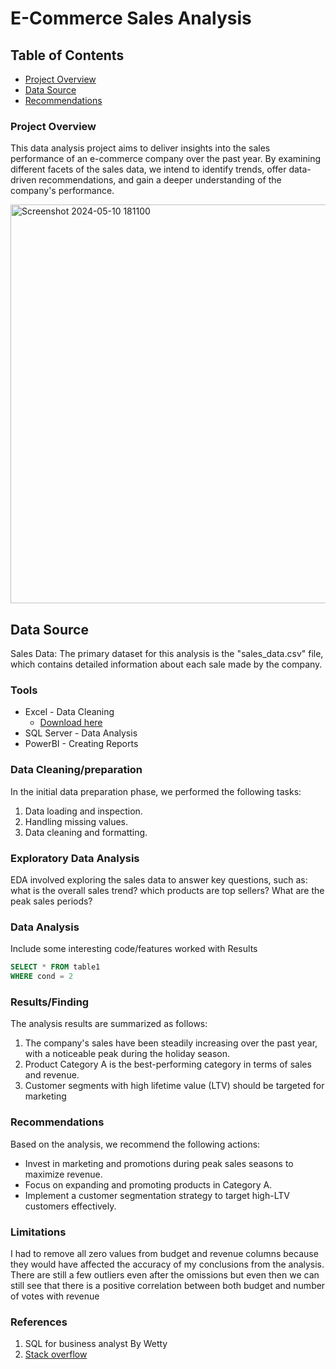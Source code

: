 # E-Commerce Sales Analysis

## Table of Contents

- [Project Overview](#project-overview)
- [Data Source](Data-Source)
- [Recommendations](#Recommendations)

### Project Overview

This data analysis project aims to deliver insights into the sales performance of an e-commerce company over the past year. By examining different facets of the sales data, we intend to identify trends, offer data-driven recommendations, and gain a deeper understanding of the company's performance.


<img width="638" alt="Screenshot 2024-05-10 181100" src="https://github.com/kennyperez/Data-Analysis/assets/61357698/26bf9199-812c-4e70-a90f-530bd33d1e6c">

## Data Source

Sales Data: The primary dataset for this analysis is the "sales_data.csv" file, which contains detailed information about each sale made by the company.


### Tools

- Excel - Data Cleaning
   - [Download here](https://microsoft.com)
- SQL Server - Data Analysis
- PowerBI - Creating Reports

### Data Cleaning/preparation


In the initial data preparation phase, we performed the following tasks:
1. Data loading and inspection.
2. Handling missing values.
3. Data cleaning and formatting.


### Exploratory Data Analysis


EDA involved exploring the sales data to answer key questions, such as:
what is the overall sales trend?
which products are top sellers?
What are the peak sales periods?

### Data Analysis


Include some interesting code/features worked with
Results

```sql
SELECT * FROM table1
WHERE cond = 2
```

### Results/Finding

The analysis results are summarized as follows:
1. The company's sales have been steadily increasing over the past year, with a noticeable peak during the holiday season.
2. Product Category A is the best-performing category in terms of sales and revenue.
3. Customer segments with high lifetime value (LTV) should be targeted for marketing

### Recommendations
   
Based on the analysis, we recommend the following actions:
- Invest in marketing and promotions during peak sales seasons to maximize revenue.
- Focus on expanding and promoting products in Category A.
- Implement a customer segmentation strategy to target high-LTV customers
effectively.

### Limitations

I had to remove all zero values from budget and revenue columns because they would have affected the accuracy of my conclusions from the analysis. There are still a
few outliers even after the omissions but even then we can still see that there is a positive correlation between both budget and number of votes with revenue


### References

1. SQL for business analyst By Wetty
2. [Stack overflow](https://stackoverflow.com)



